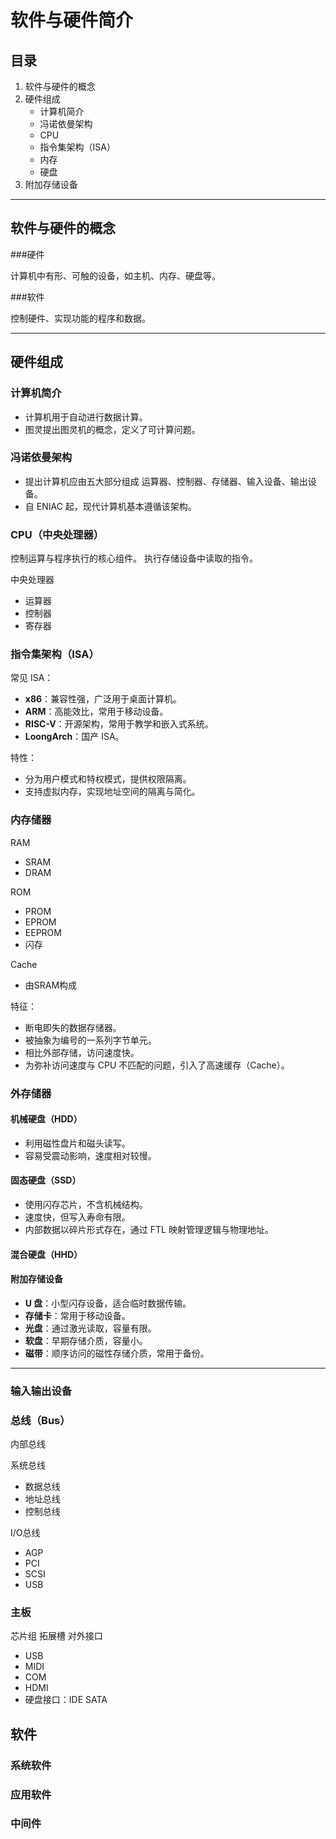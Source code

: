 # 软件与硬件简介

## 目录
1. 软件与硬件的概念
2. 硬件组成
   - 计算机简介
   - 冯诺依曼架构
   - CPU
   - 指令集架构（ISA）
   - 内存
   - 硬盘
3. 附加存储设备

---

## 软件与硬件的概念
###硬件

计算机中有形、可触的设备，如主机、内存、硬盘等。

###软件

控制硬件、实现功能的程序和数据。

---

## 硬件组成

### 计算机简介
- 计算机用于自动进行数据计算。
- 图灵提出图灵机的概念，定义了可计算问题。

### 冯诺依曼架构
- 提出计算机应由五大部分组成
运算器、控制器、存储器、输入设备、输出设备。
- 自 ENIAC 起，现代计算机基本遵循该架构。

### CPU（中央处理器）

控制运算与程序执行的核心组件。
执行存储设备中读取的指令。

中央处理器
- 运算器
- 控制器
- 寄存器

### 指令集架构（ISA）

常见 ISA：
- **x86**：兼容性强，广泛用于桌面计算机。
- **ARM**：高能效比，常用于移动设备。
- **RISC-V**：开源架构，常用于教学和嵌入式系统。
- **LoongArch**：国产 ISA。

特性：
- 分为用户模式和特权模式，提供权限隔离。
- 支持虚拟内存，实现地址空间的隔离与简化。

### 内存储器

RAM
- SRAM
- DRAM

ROM
- PROM
- EPROM
- EEPROM
- 闪存

Cache
- 由SRAM构成

特征：
- 断电即失的数据存储器。
- 被抽象为编号的一系列字节单元。
- 相比外部存储，访问速度快。
- 为弥补访问速度与 CPU 不匹配的问题，引入了高速缓存（Cache）。

### 外存储器

#### 机械硬盘（HDD）
- 利用磁性盘片和磁头读写。
- 容易受震动影响，速度相对较慢。

#### 固态硬盘（SSD）
- 使用闪存芯片，不含机械结构。
- 速度快，但写入寿命有限。
- 内部数据以碎片形式存在，通过 FTL 映射管理逻辑与物理地址。

#### 混合硬盘（HHD）

#### 附加存储设备

- **U 盘**：小型闪存设备，适合临时数据传输。
- **存储卡**：常用于移动设备。
- **光盘**：通过激光读取，容量有限。
- **软盘**：早期存储介质，容量小。
- **磁带**：顺序访问的磁性存储介质，常用于备份。

---

### 输入输出设备

### 总线（Bus）

内部总线

系统总线
- 数据总线
- 地址总线
- 控制总线

I/O总线
- AGP
- PCI
- SCSI
- USB

### 主板

芯片组
拓展槽
对外接口
- USB
- MIDI
- COM
- HDMI
- 硬盘接口：IDE SATA

## 软件

### 系统软件

### 应用软件

### 中间件
